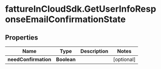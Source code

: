 # fattureInCloudSdk.GetUserInfoResponseEmailConfirmationState

## Properties

Name | Type | Description | Notes
------------ | ------------- | ------------- | -------------
**needConfirmation** | **Boolean** |  | [optional] 


